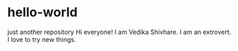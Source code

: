 # hello-world
just another repository
Hi everyone! I am Vedika Shivhare. I am an extrovert. I love to try new things. 
